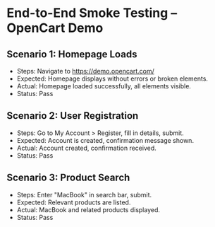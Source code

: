 # End-to-End Smoke Testing – OpenCart Demo

## Scenario 1: Homepage Loads
- Steps: Navigate to https://demo.opencart.com/
- Expected: Homepage displays without errors or broken elements.
- Actual: Homepage loaded successfully, all elements visible.
- Status: Pass

## Scenario 2: User Registration
- Steps: Go to My Account > Register, fill in details, submit.
- Expected: Account is created, confirmation message shown.
- Actual: Account created, confirmation received.
- Status: Pass

## Scenario 3: Product Search
- Steps: Enter "MacBook" in search bar, submit.
- Expected: Relevant products are listed.
- Actual: MacBook and related products displayed.
- Status: Pass
